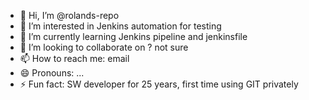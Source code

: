 - 👋 Hi, I’m @rolands-repo
- 👀 I’m interested in Jenkins automation for testing
- 🌱 I’m currently learning Jenkins pipeline and jenkinsfile
- 💞️ I’m looking to collaborate on ? not sure
- 📫 How to reach me: email
- 😄 Pronouns: ...
- ⚡ Fun fact: SW developer for 25 years, first time using GIT privately

<!---
rolands-repo/rolands-repo is a ✨ special ✨ repository because its `README.md` (this file) appears on your GitHub profile.
You can click the Preview link to take a look at your changes.
--->
